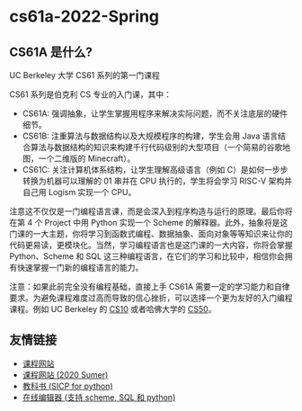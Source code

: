# cs61a-2022-Spring

## CS61A 是什么?

UC Berkeley 大学 CS61 系列的第一门课程

CS61 系列是伯克利 CS 专业的入门课，其中：

- CS61A: 强调抽象，让学生掌握用程序来解决实际问题，而不关注底层的硬件细节。
- CS61B: 注重算法与数据结构以及大规模程序的构建，学生会用 Java 语言结合算法与数据结构的知识来构建千行代码级别的大型项目（一个简易的谷歌地图，一个二维版的 Minecraft）。
- CS61C: 关注计算机体系结构，让学生理解高级语言（例如 C）是如何一步步转换为机器可以理解的 01 串并在 CPU 执行的，学生将会学习 RISC-V 架构并自己用 Logism 实现一个 CPU。

注意这不仅仅是一门编程语言课，而是会深入到程序构造与运行的原理。最后你将在第 4 个 Project 中用 Python 实现一个 Scheme 的解释器。此外，抽象将是这门课的一大主题，你将学习到函数式编程、数据抽象、面向对象等等知识来让你的代码更易读，更模块化。当然，学习编程语言也是这门课的一大内容，你将会掌握 Python、Scheme 和 SQL 这三种编程语言，在它们的学习和比较中，相信你会拥有快速掌握一门新的编程语言的能力。

注意：如果此前完全没有编程基础，直接上手 CS61A 需要一定的学习能力和自律要求。为避免课程难度过高而导致的信心挫折，可以选择一个更为友好的入门编程课程。例如 UC Berkeley 的 [CS10](https://cs10.org) 或者哈佛大学的 [CS50](https://cs50.harvard.edu/)。

## 友情链接

- [课程网站](https://cs61a.org/)
- [课程网站 (2020 Sumer)](https://inst.eecs.berkeley.edu/~cs61a/su20/)
- [教科书 (SICP for python)](http://composingprograms.com/pages/11-getting-started.html) 
- [在线编辑器 (支持 scheme, SQL 和 python)](https://code.cs61a.org)